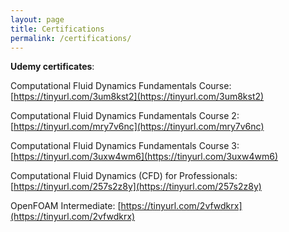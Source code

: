 ```yaml
---
layout: page
title: Certifications
permalink: /certifications/
---
```


**Udemy certificates**:

Computational Fluid Dynamics Fundamentals Course: [https://tinyurl.com/3um8kst2](https://tinyurl.com/3um8kst2)

Computational Fluid Dynamics Fundamentals Course 2: [https://tinyurl.com/mry7v6nc](https://tinyurl.com/mry7v6nc)

Computational Fluid Dynamics Fundamentals Course 3: [https://tinyurl.com/3uxw4wm6](https://tinyurl.com/3uxw4wm6)

Computational Fluid Dynamics (CFD) for Professionals: [https://tinyurl.com/257s2z8y](https://tinyurl.com/257s2z8y)

OpenFOAM Intermediate: [https://tinyurl.com/2vfwdkrx](https://tinyurl.com/2vfwdkrx)